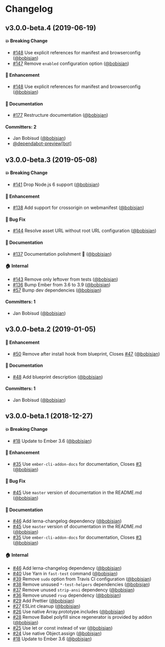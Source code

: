 # Changelog

## v3.0.0-beta.4 (2019-06-19)

#### :boom: Breaking Change

- [#148](https://github.com/zonkyio/ember-web-app/pull/148) Use explicit references for manifest and browserconfig ([@bobisjan](https://github.com/bobisjan))
- [#147](https://github.com/zonkyio/ember-web-app/pull/147) Remove `enabled` configuration option ([@bobisjan](https://github.com/bobisjan))

#### :rocket: Enhancement

- [#148](https://github.com/zonkyio/ember-web-app/pull/148) Use explicit references for manifest and browserconfig ([@bobisjan](https://github.com/bobisjan))

#### :memo: Documentation

- [#177](https://github.com/zonkyio/ember-web-app/pull/177) Restructure documentation ([@bobisjan](https://github.com/bobisjan))

#### Committers: 2

- Jan Bobisud ([@bobisjan](https://github.com/bobisjan))
- [@dependabot-preview[bot]](https://github.com/apps/dependabot-preview)

## v3.0.0-beta.3 (2019-05-08)

#### :boom: Breaking Change

- [#141](https://github.com/zonkyio/ember-web-app/pull/141) Drop Node.js 6 support ([@bobisjan](https://github.com/bobisjan))

#### :rocket: Enhancement

- [#138](https://github.com/zonkyio/ember-web-app/pull/138) Add support for crossorigin on webmanifest ([@bobisjan](https://github.com/bobisjan))

#### :bug: Bug Fix

- [#144](https://github.com/zonkyio/ember-web-app/pull/144) Resolve asset URL without root URL configuration ([@bobisjan](https://github.com/bobisjan))

#### :memo: Documentation

- [#137](https://github.com/zonkyio/ember-web-app/pull/137) Documentation polishment 💅 ([@bobisjan](https://github.com/bobisjan))

#### :house: Internal

- [#143](https://github.com/zonkyio/ember-web-app/pull/143) Remove only leftover from tests ([@bobisjan](https://github.com/bobisjan))
- [#136](https://github.com/zonkyio/ember-web-app/pull/136) Bump Ember from 3.6 to 3.9 ([@bobisjan](https://github.com/bobisjan))
- [#57](https://github.com/zonkyio/ember-web-app/pull/57) Bump dev dependencies ([@bobisjan](https://github.com/bobisjan))

#### Committers: 1

- Jan Bobisud ([@bobisjan](https://github.com/bobisjan))

## v3.0.0-beta.2 (2019-01-05)

#### :rocket: Enhancement

- [#50](https://github.com/zonkyio/ember-web-app/pull/50) Remove after install hook from blueprint, Closes [#47](https://github.com/zonkyio/ember-web-app/issues/47) ([@bobisjan](https://github.com/bobisjan))

#### :memo: Documentation

- [#48](https://github.com/zonkyio/ember-web-app/pull/48) Add blueprint description ([@bobisjan](https://github.com/bobisjan))

#### Committers: 1

- Jan Bobisud ([@bobisjan](https://github.com/bobisjan))

## v3.0.0-beta.1 (2018-12-27)

#### :boom: Breaking Change

- [#18](https://github.com/zonkyio/ember-web-app/pull/18) Update to Ember 3.6 ([@bobisjan](https://github.com/bobisjan))

#### :rocket: Enhancement

- [#35](https://github.com/zonkyio/ember-web-app/pull/35) Use `ember-cli-addon-docs` for documentation, Closes [#3](https://github.com/zonkyio/ember-web-app/issues/3) ([@bobisjan](https://github.com/bobisjan))

#### :bug: Bug Fix

- [#45](https://github.com/zonkyio/ember-web-app/pull/45) Use `master` version of documentation in the README.md ([@bobisjan](https://github.com/bobisjan))

#### :memo: Documentation

- [#46](https://github.com/zonkyio/ember-web-app/pull/46) Add lerna-changelog dependency ([@bobisjan](https://github.com/bobisjan))
- [#45](https://github.com/zonkyio/ember-web-app/pull/45) Use `master` version of documentation in the README.md ([@bobisjan](https://github.com/bobisjan))
- [#35](https://github.com/zonkyio/ember-web-app/pull/35) Use `ember-cli-addon-docs` for documentation, Closes [#3](https://github.com/zonkyio/ember-web-app/issues/3) ([@bobisjan](https://github.com/bobisjan))

#### :house: Internal

- [#46](https://github.com/zonkyio/ember-web-app/pull/46) Add lerna-changelog dependency ([@bobisjan](https://github.com/bobisjan))
- [#40](https://github.com/zonkyio/ember-web-app/pull/40) Use Yarn in `fast-test` command ([@bobisjan](https://github.com/bobisjan))
- [#39](https://github.com/zonkyio/ember-web-app/pull/39) Remove `sudo` option from Travis CI configuration ([@bobisjan](https://github.com/bobisjan))
- [#38](https://github.com/zonkyio/ember-web-app/pull/38) Remove unsused `*-test-helpers` dependencies ([@bobisjan](https://github.com/bobisjan))
- [#37](https://github.com/zonkyio/ember-web-app/pull/37) Remove unused `strip-ansi` dependency ([@bobisjan](https://github.com/bobisjan))
- [#36](https://github.com/zonkyio/ember-web-app/pull/36) Remove unused `rsvp` dependency ([@bobisjan](https://github.com/bobisjan))
- [#29](https://github.com/zonkyio/ember-web-app/pull/29) Add Prettier ([@bobisjan](https://github.com/bobisjan))
- [#27](https://github.com/zonkyio/ember-web-app/pull/27) ESLint cleanup ([@bobisjan](https://github.com/bobisjan))
- [#26](https://github.com/zonkyio/ember-web-app/pull/26) Use native Array.prototype.includes ([@bobisjan](https://github.com/bobisjan))
- [#28](https://github.com/zonkyio/ember-web-app/pull/28) Remove Babel polyfill since regenerator is provided by addon ([@bobisjan](https://github.com/bobisjan))
- [#25](https://github.com/zonkyio/ember-web-app/pull/25) Use let or const instead of var ([@bobisjan](https://github.com/bobisjan))
- [#24](https://github.com/zonkyio/ember-web-app/pull/24) Use native Object.assign ([@bobisjan](https://github.com/bobisjan))
- [#18](https://github.com/zonkyio/ember-web-app/pull/18) Update to Ember 3.6 ([@bobisjan](https://github.com/bobisjan))
